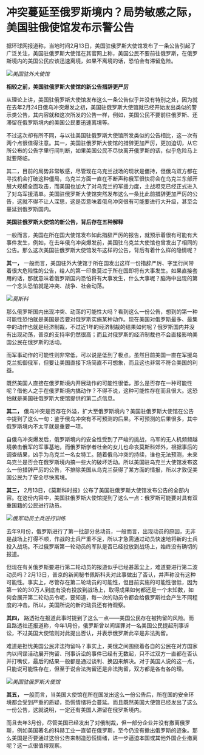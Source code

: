 # 冲突蔓延至俄罗斯境内？局势敏感之际，美国驻俄使馆发布示警公告

据环球网报道称，当地时间2月13日，美国驻俄罗斯大使馆发布了一条公告引起了广泛关注，美国驻俄罗斯大使馆在其官网上称，美国公民不要前往俄罗斯，在俄罗斯境内的美国公民应该迅速离境，如果不离境的话，恐怕会有滞留危险。

![](https://inews.gtimg.com/news_bt/OKUtwG5TnfIO7FOuVZ7PT-dSvJGRdo9_Uh9dsmsJDdTrcAA/1000)_美国驻外大使馆_

**相较之前，美国驻俄罗斯大使馆的新公告措辞更严厉**

从理论上讲，美国驻俄罗斯大使馆发布这么一条公告似乎并没有特别之处，因为就在去年2月24日俄乌冲突爆发之初，美国驻俄罗斯大使馆就已经开始发出类似的警示类公告，其内容就和这次所发的公告一样，例如，美国公民不要前往俄罗斯、还滞留在俄罗斯境内的美国公民要迅速离境等。

不过这次却有所不同，与以往美国驻俄罗斯大使馆所发类似的公告相比，这一次有两个点很值得注意。其一，美国驻俄罗斯大使馆的措辞更加严厉，更加迫切，从它所公布的公告字里行间判断，如果美国公民不尽快离开俄罗斯的话，似乎危险马上就要降临。

其二，目前的局势非常敏感，尽管现在乌克兰战场的现状是僵持，但俄乌双方都在寻找机会打破这种僵局，乌克兰方面一直在不断声称俄军很快将会在乌克兰东部开展大规模全面攻击，而美国也加大了对乌克兰的军援力度，主战坦克已经正式进入了对乌军援清单。美国驻俄罗斯大使馆突然发布这么一条比此前措辞更加严厉的公告，这就不得不让人深思，这是否意味着俄乌冲突很有可能要进行大升级，甚至会蔓延到俄罗斯国内。

**美国驻俄罗斯大使馆的新公告，背后存在五种解释**

一般而言，美国在所在国大使馆发布如此措辞严厉的报告，就预示着很有可能有大事件发生，例如，在去年俄乌冲突爆发前，美国驻乌克兰大使馆也曾发出了相同的公告。那么这次美国驻俄罗斯大使馆发布这样的公告，背后有着什么样的隐情呢？

**其一，**
一般而言，美国驻外大使馆于所在国发出这样一份措辞严厉、字里行间带着很大危险性的公告，给人的第一印象莫过于所在国即将有大事发生。如果直接套用的话，那就意味着俄罗斯国内恐怕将有大事发生，什么大事呢？脑海中出现的第一个念头恐怕就是冲突、战争、社会动荡。

![](https://inews.gtimg.com/news_bt/Oi7KFHBM2jx4SKf8wjZet5kQ2xXlEppNFHc_Dpq6atkxMAA/1000)_莫斯科_

那么俄罗斯国内出现冲突、动荡的可能性大吗？看到这么一份公告，想到的第一种可能性恐怕就是美国是否要对俄罗斯实施某种动作。现在美国对俄罗斯最多、最集中的动作也就是经济制裁，不过近1年的经济制裁的结果如何呢？俄罗斯国内并没有出现动荡，普京的支持率仍然很高；而且对俄罗斯的经济制裁也不会直接影响美国公民在俄罗斯的活动。

而军事动作的可能性则非常低，可以说是低到了极点。虽然目前美国一直在军援乌克兰抵御俄军，但要让美国直接下场简直不可想象，而且这也非常不符合美国的利益。

既然美国人直接在俄罗斯境内开展动作的可能性很低，那么是否存在一种可能性呢？借他人之手在俄罗斯境内搞动作？不得不说，这种可能性存在而且很大。这恐怕就是美国驻俄罗斯大使馆提供的第二点信息。

**其二，**
俄乌冲突是否存在外溢，扩大至俄罗斯境内？美国驻俄罗斯大使馆在公告中提到了这么一句：鉴于俄乌冲突有不可预测的后果。不可预测的后果很多，其中俄罗斯境内不太平就是重要一项。

自俄乌冲突爆发后，俄罗斯境内的安全性受到了严峻的挑战，乌军的无人机频频越境袭击俄军的军事基地，而俄罗斯学者杜金的女儿也命丧莫斯科郊外，根据事后的调查结果，凶手为乌克兰一名女特工。随着俄乌冲突的持续，谁也无法预测，未来乌克兰是否会在俄罗斯境内搞一些大的破坏活动。所以美国驻乌克兰大使馆发布这么一份措辞严厉的公告，不排除美国从乌克兰获得了某方面的情报，所以才敦促美国公民为了安全尽快离境。

**其三，**
2月13日，《莫斯科时报》公布了美国驻俄罗斯大使馆发布公告的全部内容。在这份内容中，美国驻俄罗斯大使馆提到了这么一点：俄罗斯可能要对具有双重国籍的公民进行动员。

![](https://inews.gtimg.com/news_bt/OlhpBfeeak-Sm8qFnbQTI1dinOHN5T1RTOjhFX-4SLpsgAA/1000)_俄军动员士兵进行训练_

去年9月份，俄罗斯进行了第一批部分总动员，一般而言，出现动员的原因，无非是战场上打得不顺，作战的士兵严重不足，所以才急需通过动员快速地将新的士兵投入战场。不过俄罗斯第一轮动员的军队是否已经投放到战场上，始终没有确切的报道。

但现在有关俄罗斯要进行第二轮动员的报道似乎已经甚嚣尘上，难道要进行第二波动员吗？2月13日，普京的新闻秘书佩斯科夫对此事做出了否认，并声称没有这种可能性。事实上，尽管存在第二轮动员的可能性，但目前实施的可能性很低，因为第一轮的30万人到底有没有投放到战场上，取得成果如何都还是一个未知数，如何会展开第二轮动员令呢，要知道，每一次的动员令都会给俄罗斯社会产生不同程度的冲击。所以，美国所说的新的动员还有待观察。

**其四，**
路透社在报道此事时提到了这么一点——美国公民存在被拘留的风险。而且路透社还报道称，今年1月份，俄罗斯曾以间谍罪对一名美国公民提起刑事诉讼，不过美国大使馆则对此提出否认，并表示俄罗斯此举是非法拘留。

难道是担忧美国公民非法拘留吗？事实上，美俄之间围绕着各自的公民在对方国家内以间谍活动展开拘留、刑事诉讼的事件已经有无数起，只不过双方一直都在否认并打嘴仗，最后的结果一般都是通过谈判、换囚来解决。对于美国人说的这一点，只能说可能性存在，但至于说合法拘留还是非法拘留，双方都是各有各的理。

![](https://inews.gtimg.com/news_bt/Ojka73s2IlK60c_zXdJDz6pT42SWz1yqf-GcJjJoe14pUAA/1000)_美国驻俄罗斯大使馆_

**其五，**
一般而言，当美国大使馆在所在国发出这么一份公告后，所在国的安全环境都会受到严重的质疑，恐慌情绪将会蔓延。而且既然美国大使馆已经发出了这么一份公告，这就说明，一定还有美国人滞留在俄罗斯境内。

而且去年3月份，尽管美国已经发出了对俄制裁，但一部分企业并没有撤离俄罗斯，例如美国著名的科赫工业一直留在俄罗斯，至今仍没有撤出俄罗斯的迹象。那么美国是否要通过这份公告来制造恐慌情绪，进一步逼迫本国或其他外国企业撤离呢？这一点很值得观察。

